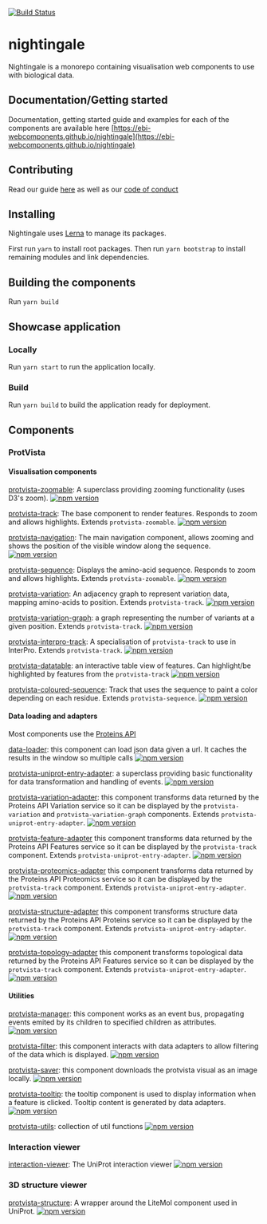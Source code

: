 [![Build Status](https://travis-ci.org/ebi-webcomponents/nightingale.svg?branch=master)](https://travis-ci.org/ebi-webcomponents/nightingale)

# nightingale

Nightingale is a monorepo containing visualisation web components to use with
biological data.

## Documentation/Getting started

Documentation, getting started guide and examples for each of the components are
available here
[https://ebi-webcomponents.github.io/nightingale](https://ebi-webcomponents.github.io/nightingale)

## Contributing

Read our guide [here](/CONTRIBUTING.md) as well as our
[code of conduct](/CODE_OF_CONDUCT.md)

## Installing

Nightingale uses [Lerna](https://lernajs.io/) to manage its packages.

First run `yarn` to install root packages. Then run `yarn bootstrap` to install
remaining modules and link dependencies.

## Building the components

Run `yarn build`

## Showcase application

### Locally

Run `yarn start` to run the application locally.

### Build

Run `yarn build` to build the application ready for deployment.

## Components

### ProtVista

#### Visualisation components

[protvista-zoomable](packages/protvista-zoomable): A superclass providing zooming functionality (uses D3's zoom).
[![npm version](https://badge.fury.io/js/protvista-zoomable.svg)](https://badge.fury.io/js/protvista-zoomable)

[protvista-track](packages/protvista-track): The base component to render features. Responds to zoom and allows highlights. Extends `protvista-zoomable`.
[![npm version](https://badge.fury.io/js/protvista-track.svg)](https://badge.fury.io/js/protvista-track)

[protvista-navigation](packages/protvista-navigation): The main navigation component, allows zooming and shows the position of the visible window along the sequence.
[![npm version](https://badge.fury.io/js/protvista-navigation.svg)](https://badge.fury.io/js/protvista-navigation)

[protvista-sequence](packages/protvista-sequence): Displays the amino-acid sequence. Responds to zoom and allows highlights. Extends `protvista-zoomable`.
[![npm version](https://badge.fury.io/js/protvista-sequence.svg)](https://badge.fury.io/js/protvista-sequence)

[protvista-variation](packages/protvista-variation): An adjacency graph to represent variation data, mapping amino-acids to position. Extends `protvista-track`.
[![npm version](https://badge.fury.io/js/protvista-variation.svg)](https://badge.fury.io/js/protvista-variation)

[protvista-variation-graph](packages/protvista-variation-graph): a graph representing the number of variants at a given position. Extends `protvista-track`.
[![npm version](https://badge.fury.io/js/protvista-variation-graph.svg)](https://badge.fury.io/js/protvista-variation-graph)

[protvista-interpro-track](packages/protvista-interpro-track): A specialisation of `protvista-track` to use in InterPro. Extends `protvista-track`.
[![npm version](https://badge.fury.io/js/protvista-interpro-track.svg)](https://badge.fury.io/js/protvista-interpro-track)

[protvista-datatable](packages/protvista-datatable): an interactive table view of features. Can highlight/be highlighted by features from the `protvista-track`
[![npm version](https://badge.fury.io/js/protvista-datatable.svg)](https://badge.fury.io/js/protvista-datatable)

[protvista-coloured-sequence](packages/protvista-coloured-sequence): Track that uses the sequence to paint a color depending on each residue. Extends `protvista-sequence`.
[![npm version](https://badge.fury.io/js/protvista-coloured-sequence.svg)](https://badge.fury.io/js/protvista-coloured-sequence)

#### Data loading and adapters

Most components use the [Proteins API](https://www.ebi.ac.uk/proteins/api/doc/)

[data-loader](packages/data-loader): this component can load json data given a url. It caches the results in the window so multiple calls
[![npm version](https://badge.fury.io/js/data-loader.svg)](https://badge.fury.io/js/data-loader)

[protvista-uniprot-entry-adapter](packages/protvista-uniprot-entry-adapter): a superclass providing basic functionality for data transformation and handling of events.
[![npm version](https://badge.fury.io/js/protvista-uniprot-entry-adapter.svg)](https://badge.fury.io/js/protvista-uniprot-entry-adapter)

[protvista-variation-adapter](packages/protvista-variation-adapter): this component transforms data returned by the Proteins API Variation service so it can be displayed by the `protvista-variation` and `protvista-variation-graph` components. Extends `protvista-uniprot-entry-adapter`.
[![npm version](https://badge.fury.io/js/protvista-variation-adapter.svg)](https://badge.fury.io/js/protvista-variation-adapter)

[protvista-feature-adapter](packages/protvista-feature-adapter) this component transforms data returned by the Proteins API Features service so it can be displayed by the `protvista-track` component. Extends `protvista-uniprot-entry-adapter`.
[![npm version](https://badge.fury.io/js/protvista-feature-adapter.svg)](https://badge.fury.io/js/protvista-feature-adapter)

[protvista-proteomics-adapter](packages/protvista-proteomics-adapter) this component transforms data returned by the Proteins API Proteomics service so it can be displayed by the `protvista-track` component. Extends `protvista-uniprot-entry-adapter`.
[![npm version](https://badge.fury.io/js/protvista-proteomics-adapter.svg)](https://badge.fury.io/js/protvista-proteomics-adapter)

[protvista-structure-adapter](packages/protvista-structure-adapter) this component transforms structure data returned by the Proteins API Proteins service so it can be displayed by the `protvista-track` component. Extends `protvista-uniprot-entry-adapter`.
[![npm version](https://badge.fury.io/js/protvista-structure-adapter.svg)](https://badge.fury.io/js/protvista-structure-adapter)

[protvista-topology-adapter](packages/protvista-topology-adapter) this component transforms topological data returned by the Proteins API Features service so it can be displayed by the `protvista-track` component. Extends `protvista-uniprot-entry-adapter`.
[![npm version](https://badge.fury.io/js/protvista-topology-adapter.svg)](https://badge.fury.io/js/protvista-topology-adapter)

#### Utilities

[protvista-manager](packages/protvista-manager): this component works as an event bus, propagating events emited by its children to specified children as attributes.
[![npm version](https://badge.fury.io/js/protvista-manager.svg)](https://badge.fury.io/js/protvista-manager)

[protvista-filter](packages/protvista-filter): this component interacts with data adapters to allow filtering of the data which is displayed.
[![npm version](https://badge.fury.io/js/protvista-filter.svg)](https://badge.fury.io/js/protvista-filter)

[protvista-saver](packages/protvista-saver): this component downloads the protvista visual as an image locally.
[![npm version](https://badge.fury.io/js/protvista-saver.svg)](https://badge.fury.io/js/protvista-saver)

[protvista-tooltip](packages/protvista-tooltip): the tooltip component is used to display information when a feature is clicked. Tooltip content is generated by data adapters.
[![npm version](https://badge.fury.io/js/protvista-tooltip.svg)](https://badge.fury.io/js/protvista-tooltip)

[protvista-utils](packages/protvista-utils): collection of util functions
[![npm version](https://badge.fury.io/js/protvista-utils.svg)](https://badge.fury.io/js/protvista-utils)

### Interaction viewer

[interaction-viewer](packages/interaction-viewer): The UniProt interaction viewer
[![npm version](https://badge.fury.io/js/interaction-viewer.svg)](https://badge.fury.io/js/interaction-viewer)

### 3D structure viewer

[protvista-structure](packages/protvista-structure): A wrapper around the LiteMol component used in UniProt.
[![npm version](https://badge.fury.io/js/protvista-structure.svg)](https://badge.fury.io/js/protvista-structure)
